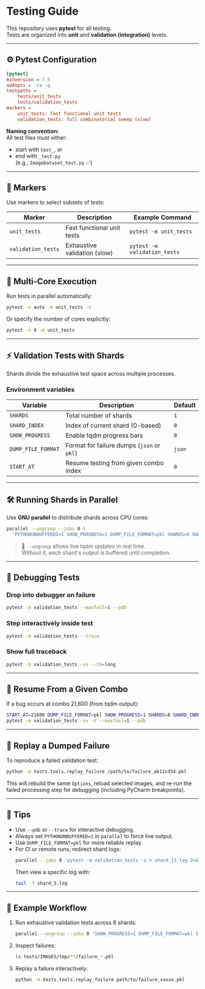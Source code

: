 # Testing Guide

This repository uses **pytest** for all testing.\
Tests are organized into **unit** and **validation (integration)** levels.

---

## ⚙️ Pytest Configuration


```ini
[pytest]
minversion = 7.0
addopts = -ra -q
testpaths =
    tests/unit_tests
    tests/validation_tests
markers =
    unit_tests: fast functional unit tests
    validation_tests: full combinatorial sweep (slow)
```

**Naming convention:**\
All test files must either:

- start with `test_`, or
- end with `_test.py`\
  (e.g., `ImageDataset_test.py` ✅)

---

## 📙 Markers

Use markers to select subsets of tests:

| Marker             | Description                  | Example Command              |
| ------------------ | ---------------------------- | ---------------------------- |
| `unit_tests`       | Fast functional unit tests   | `pytest -m unit_tests`       |
| `validation_tests` | Exhaustive validation (slow) | `pytest -m validation_tests` |

---

## 🧵 Multi-Core Execution

Run tests in parallel automatically:

```bash
pytest -n auto -m unit_tests -s
```

Or specify the number of cores explicitly:

```bash
pytest -n 4 -m unit_tests
```

---

## ⚡ Validation Tests with Shards

Shards divide the exhaustive test space across multiple processes.

### Environment variables

| Variable           | Description                                | Default |
| ------------------ | ------------------------------------------ | ------- |
| `SHARDS`           | Total number of shards                     | `1`     |
| `SHARD_INDEX`      | Index of current shard (0-based)           | `0`     |
| `SHOW_PROGRESS`    | Enable tqdm progress bars                  | `0`     |
| `DUMP_FILE_FORMAT` | Format for failure dumps (`json` or `pkl`) | `json`  |
| `START_AT`         | Resume testing from given combo index      | `0`     |

---

## 🛠️ Running Shards in Parallel

Use **GNU parallel** to distribute shards across CPU cores:

```bash
parallel --ungroup --jobs 8 \
  'PYTHONUNBUFFERED=1 SHOW_PROGRESS=1 DUMP_FILE_FORMAT=pkl SHARDS=8 SHARD_INDEX={} pytest -s -m validation_tests' ::: 0 1 2 3 4 5 6 7
```

> 🔹 `--ungroup` allows live tqdm updates in real time.\
> Without it, each shard's output is buffered until completion.

---

## 🔎 Debugging Tests

### Drop into debugger on failure

```bash
pytest -m validation_tests --maxfail=1 --pdb
```

### Step interactively inside test

```bash
pytest -m validation_tests --trace
```

### Show full traceback

```bash
pytest -m validation_tests -vv --tb=long
```

---

## 🔄 Resume From a Given Combo

If a bug occurs at combo 21,600 (from tqdm output):

```bash
START_AT=21600 DUMP_FILE_FORMAT=pkl SHOW_PROGRESS=1 SHARDS=8 SHARD_INDEX=0 \
pytest -m validation_tests -vv -s --maxfail=1 --pdb
```

---

## 🤍 Replay a Dumped Failure

To reproduce a failed validation test:

```bash
python -m tests.tools.replay_failure /path/to/failure_ab12cd34.pkl
```

This will rebuild the same `Options`, reload selected images, and re-run the failed processing step for debugging (including PyCharm breakpoints).

---

## 🔹 Tips

- Use `--pdb` or `--trace` for interactive debugging.
- Always set `PYTHONUNBUFFERED=1` in `parallel` to force live output.
- Use `DUMP_FILE_FORMAT=pkl` for more reliable replay.
- For CI or remote runs, redirect shard logs:
  ```bash
  parallel --jobs 8 'pytest -m validation_tests -s > shard_{}.log 2>&1' ::: 0 1 2 3 4 5 6 7
  ```
  Then view a specific log with:
  ```bash
  tail -f shard_3.log
  ```

---

## 🔧 Example Workflow

1. Run exhaustive validation tests across 8 shards:

   ```bash
   parallel --ungroup --jobs 8 'SHOW_PROGRESS=1 DUMP_FILE_FORMAT=pkl SHARDS=8 SHARD_INDEX={} pytest -m validation_tests -x -s' ::: 0 1 2 3 4 5 6 7
   ```

2. Inspect failures:

   ```bash
   ls tests/IMAGES/tmp/**/failure_*.pkl
   ```

3. Replay a failure interactively:

   ```bash
   python -m tests.tools.replay_failure path/to/failure_xxxxx.pkl
   ```


